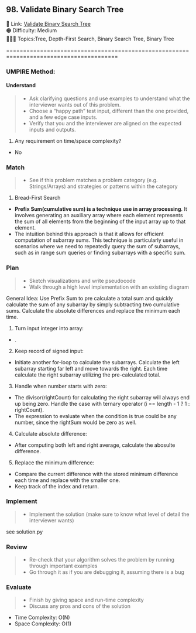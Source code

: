 ## 98. Validate Binary Search Tree

📎 Link: [Validate Binary Search Tree](https://leetcode.com/problems/validate-binary-search-tree/description/)<br>
🟠 Difficulty: Medium<br>
👩🏻‍💻 Topics:Tree, Depth-First Search, Binary Search Tree, Binary Tree<br>

=======================================================================================<br>

### UMPIRE Method:

#### Understand

> - Ask clarifying questions and use examples to understand what the interviewer wants out of this problem.
> - Choose a “happy path” test input, different than the one provided, and a few edge case inputs.
> - Verify that you and the interviewer are aligned on the expected inputs and outputs.

1. Any requirement on time/space complexity?

- No

### Match

> - See if this problem matches a problem category (e.g. Strings/Arrays) and strategies or patterns within the category

1.  Bread-First Search <br>

- **Prefix Sum(cumulative sum) is a technique use in array processing**. It involves generating an auxiliary array where each element represents the sum of all elements from the beginning of the input array up to that element.
- The intuition behind this approach is that it allows for efficient computation of subarray sums. This technique is particularly useful in scenarios where we need to repeatedly query the sum of subarrays, such as in range sum queries or finding subarrays with a specific sum.

### Plan

> - Sketch visualizations and write pseudocode
> - Walk through a high level implementation with an existing diagram

General Idea: Use Prefix Sum to pre calculate a total sum and quickly calculate the sum of any subarray by simply subtracting two cumulative sums. Calculate the absolute differences and replace the minimum each time.

1. Turn input integer into array:

- .

2. Keep record of signed input:

- Initiate another for-loop to calculate the subarrays. Calculate the left subarray starting far left and move towards the right. Each time calculate the right subarray utilizing the pre-calculated total.

3. Handle when number starts with zero:

- The divisor(rightCount) for calculating the right subarray will always end up being zero. Handle the case with ternary operator (i == length - 1 ? 1 : rightCount).
- The expression to evaluate when the condition is true could be any number, since the rightSum would be zero as well.

4. Calculate absolute difference:

- After computing both left and right average, calculate the abosulte difference.

5. Replace the minimum difference:

- Compare the current difference with the stored minimum difference each time and replace with the smaller one.
- Keep track of the index and return.

### Implement

> - Implement the solution (make sure to know what level of detail the interviewer wants)

see solution.py

### Review

> - Re-check that your algorithm solves the problem by running through important examples
> - Go through it as if you are debugging it, assuming there is a bug

### Evaluate

> - Finish by giving space and run-time complexity
> - Discuss any pros and cons of the solution

- Time Complexity: O(N)
- Space Complexity: O(1)
